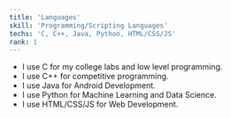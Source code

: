 ```yaml
---
title: 'Languages'
skill: 'Programming/Scripting Languages'
techs: 'C, C++, Java, Python, HTML/CSS/JS'
rank: 1
---
```

- I use C for my college labs and low level programming.
- I use C++ for competitive programming.
- I use Java for Android Development.
- I use Python for Machine Learning and Data Science.
- I use HTML/CSS/JS for Web Development.
